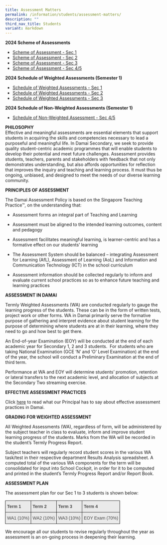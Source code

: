 ```yaml
---
title: Assessment Matters
permalink: /information/students/assessment-matters/
description: ""
third_nav_title: Students
variant: markdown
---
```

**2024 Scheme of Assessments**

* [Scheme of Assessment - Sec 1](/files/Our%20Curriculum/Academic%20Programmes/Scheme_of_Assessment_2024__Sec_1_.pdf)
*  [Scheme of Assessment - Sec 2](/files/Our%20Curriculum/Academic%20Programmes/Scheme_of_Assessment_2024__Sec_2_.pdf) 
* [Scheme of Assessment - Sec 3](/files/Our%20Curriculum/Academic%20Programmes/Scheme_of_Assessment_2024__Sec_3_.pdf)
* [Scheme of Assessment - Sec 4/5](/files/Our%20Curriculum/Academic%20Programmes/Scheme_of_Assessment_2024__Sec_4_5_.pdf)

**2024 Schedule of Weighted Assessments (Semester 1)** 

* [Schedule of Weighted Assessments - Sec 1](/files/2024/Schedule_of_Weighted_Assessments__Sec_1_.pdf)
* [Schedule of Weighted Assessments - Sec 2](/files/2024/Schedule_of_Weighted_Assessments__Sec_2_.pdf)
* [Schedule of Weighted Assessments - Sec 3](/files/2024/Schedule_of_Weighted_Assessments__Sec_3_.pdf)

**2024 Schedule of Non-Weighted Assessments (Semester 1)** 

* [Schedule of Non-Weighted Assessment - Sec 4/5](/files/2024/Schedule_of_Non_Weighted_Assessments__Sec_4_5_.pdf)

**PHILOSOPHY**  
Effective and meaningful assessments are essential elements that support students in acquiring the skills and competencies necessary to lead a purposeful and meaningful life. In Damai Secondary, we seek to provide quality student-centric academic programmes that will enable students to develop their potential and meet future challenges. Assessment provides students, teachers, parents and stakeholders with feedback that not only demonstrates understanding, but also affords opportunities for reflection that improves the inquiry and teaching and learning process. It must thus be ongoing, unbiased, and designed to meet the needs of our diverse learning community.&nbsp;  
  
**PRINCIPLES OF ASSESSMENT**&nbsp;

The Damai Assessment Policy is based on the Singapore Teaching Practice™, on the understanding that:

*   Assessment forms an integral part of Teaching and Learning&nbsp;  
    
*   Assessment must be aligned to the intended learning outcomes, content and pedagogy  
    
*   Assessment facilitates meaningful learning, is learner-centric and has a formative effect on our students’ learning  
    
*   The Assessment System should be balanced – integrating Assessment for Learning (AfL), Assessment of Learning (AoL) and Information and Communication Technology (ICT) in the school curriculum  
    
*   Assessment information should be collected regularly to inform and evaluate current school practices so as to enhance future teaching and learning practices  
    

  

**ASSESSMENT IN DAMAI**  

Termly Weighted Assessments (WA) are conducted regularly to gauge the learning progress of the students. These can be in the form of written tests, project work or other forms. WA in Damai primarily serve the formative purpose of gathering and interpret evidence about student learning for the purpose of determining where students are at in their learning, where they need to go and how best to get there.

  

An End-of-year Examination (EOY) will be conducted at the end of each academic year for Secondary 1, 2 and 3 students.&nbsp; For students who are taking National Examination (GCE ‘N’ and ‘O’ Level Examination) at the end of the year, the school will conduct a Preliminary Examination at the end of third term.

  

Performance at WA and EOY will determine students’ promotion, retention or lateral transfers to the next academic level, and allocation of subjects at the Secondary Two streaming exercise.

  

**EFFECTIVE ASSESSMENT PRACTICES**

Click&nbsp;[here](/files/contact-jul19%20(Ms%20Chan).pdf)&nbsp;to read what our Principal has to say about effective assessment practices in Damai.  

**GRADING FOR WEIGHTED ASSESSMENT**  

All Weighted Assessments (WA), regardless of form, will be administered by the subject teacher in class to evaluate, inform and improve student learning progress of the students. Marks from the WA will be recorded in the student’s Termly Progress Report.

  

Subject teachers will regularly record student scores in the various WA task/test in their respective department Results Analysis spreadsheet. A computed total of the various WA components for the term will be consolidated for input into School Cockpit, in order for it to be computed and printed in the student’s Termly Progress Report and/or Report Book.

  

**ASSESSMENT PLAN**  

The assessment plan for our Sec 1 to 3 students is shown below:

<style type="text/css">
.tg  {border-collapse:collapse;border-spacing:0;}
.tg td{border-color:black;border-style:solid;border-width:1px;font-family:Arial, sans-serif;font-size:14px;
  overflow:hidden;padding:10px 5px;word-break:normal;}
.tg th{border-color:black;border-style:solid;border-width:1px;font-family:Arial, sans-serif;font-size:14px;
  font-weight:normal;overflow:hidden;padding:10px 5px;word-break:normal;}
.tg .tg-lch4{background-color:#EAEAEA;color:#454545;font-weight:bold;text-align:left;vertical-align:top}
.tg .tg-yb47{background-color:#EAEAEA;color:#454545;text-align:left;vertical-align:top}
</style>
<table class="tg">
<thead>
  <tr>
    <th class="tg-lch4">Term 1</th>
    <th class="tg-lch4">Term 2</th>
    <th class="tg-lch4">Term 3</th>
    <th class="tg-lch4">Term 4</th>
  </tr>
</thead>
<tbody>
  <tr>
    <td class="tg-yb47">WA1 (10%)</td>
    <td class="tg-yb47">WA2 (10%)</td>
    <td class="tg-yb47">WA3 (10%)</td>
    <td class="tg-yb47">EOY Exam (70%)</td>
  </tr>
</tbody>
</table>

We encourage all our students to revise regularly throughout the year as assessment is an on-going process in deepening their learning.